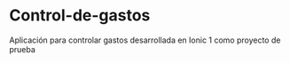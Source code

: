 # Control-de-gastos
Aplicación para controlar gastos desarrollada en Ionic 1 como proyecto de prueba

